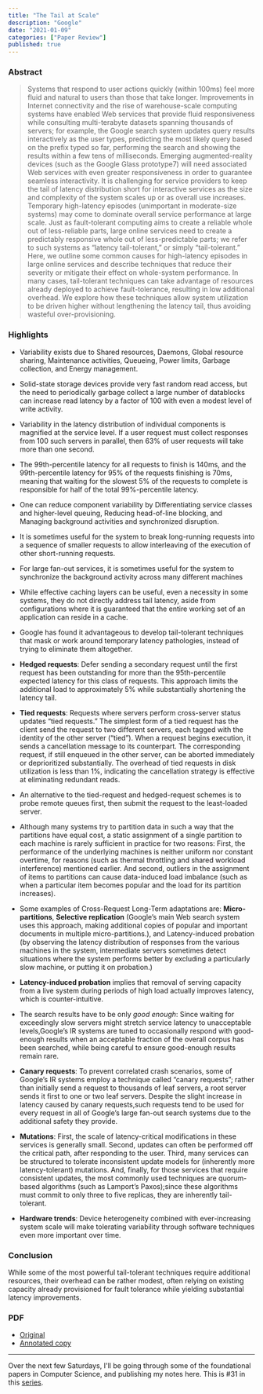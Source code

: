 ```yaml
---
title: "The Tail at Scale"
description: "Google"
date: "2021-01-09"
categories: ["Paper Review"]
published: true
---
```


### Abstract

> Systems that respond to user actions quickly (within 100ms) feel more fluid and natural to users than those that take longer. Improvements in Internet connectivity and the rise of warehouse-scale computing systems have enabled Web services that provide fluid responsiveness while consulting multi-terabyte datasets spanning thousands of servers; for example, the Google search system updates query results interactively as the user types, predicting the most likely query based on the prefix typed so far, performing the search and showing the results within a few tens of milliseconds. Emerging augmented-reality devices (such as the Google Glass prototype7) will need associated Web services with even greater responsiveness in order to guarantee seamless interactivity. It is challenging for service providers to keep the tail of latency distribution short for interactive services as the size and complexity of the system scales up or as overall use increases. Temporary high-latency episodes (unimportant in moderate-size systems) may come to dominate overall service performance at large scale. Just as fault-tolerant computing aims to create a reliable whole out of less-reliable parts, large online services need to create a predictably responsive whole out of less-predictable parts; we refer to such systems as “latency tail-tolerant,” or simply “tail-tolerant.” Here, we outline some common causes for high-latency episodes in large online services and describe techniques that reduce their severity or mitigate their effect on whole-system performance. In many cases, tail-tolerant techniques can take advantage of resources already deployed to achieve fault-tolerance, resulting in low additional overhead. We explore how these techniques allow system utilization to be driven higher without lengthening the latency tail, thus avoiding wasteful over-provisioning.

### Highlights

- Variability exists due to Shared resources, Daemons, Global resource sharing, Maintenance activities, Queueing, Power limits, Garbage collection, and Energy management.

- Solid-state storage devices provide very fast random read access, but the need to periodically garbage collect a large number of datablocks can increase read latency by a factor of 100 with even a modest level of write activity.

- Variability in the latency distribution of individual components is magnified at the service level. If a user request must collect responses from 100 such servers in parallel, then 63% of user requests will take more than one second.

- The 99th-percentile latency for all requests to finish is 140ms, and the 99th-percentile latency for 95% of the requests finishing is 70ms, meaning that waiting for the slowest 5% of the requests to complete is responsible for half of the total 99%-percentile latency.

- One can reduce component variability by Differentiating service classes and higher-level queuing, Reducing head-of-line blocking, and Managing background activities and synchronized disruption.

- It is sometimes useful for the system to break long-running requests into a sequence of smaller requests to allow interleaving of the execution of other short-running requests.

- For large fan-out services, it is sometimes useful for the system to synchronize the background activity across many different machines

- While effective caching layers can be useful, even a necessity in some systems, they do not directly address tail latency, aside from configurations where it is guaranteed that the entire working set of an application can reside in a cache.

- Google has found it advantageous to develop tail-tolerant techniques that mask or work around temporary latency pathologies, instead of trying to eliminate them altogether.

- **Hedged requests**: Defer sending a secondary request until the first request has been outstanding for more than the 95th-percentile expected latency for this class of requests. This approach limits the additional load to approximately 5% while substantially shortening the latency tail.

- **Tied requests**: Requests where servers perform cross-server status updates “tied requests.” The simplest form of a tied request has the client send the request to two different servers, each tagged with the identity of the other server (“tied”). When a request begins execution, it sends a cancellation message to its counterpart. The corresponding request, if still enqueued in the other server, can be aborted immediately or deprioritized substantially. The overhead of tied requests in disk utilization is less than 1%, indicating the cancellation strategy is effective at eliminating redundant reads.

- An alternative to the tied-request and hedged-request schemes is to probe remote queues first, then submit the request to the least-loaded server.

- Although many systems try to partition data in such a way that the partitions have equal cost, a static assignment of a single partition to each machine is rarely sufficient in practice for two reasons: First, the performance of the underlying machines is neither uniform nor constant overtime, for reasons (such as thermal throttling and shared workload interference) mentioned earlier. And second, outliers in the assignment of items to partitions can cause data-induced load imbalance (such as when a particular item becomes popular and the load for its partition increases).

- Some examples of Cross-Request Long-Term adaptations are: **Micro-partitions**, **Selective replication** (Google’s main Web search system uses this approach, making additional copies of popular and important documents in multiple micro-partitions.), and Latency-induced probation (by observing the latency distribution of responses from the various machines in the system, intermediate servers sometimes detect situations where the system performs better by excluding a particularly slow machine, or putting it on probation.)

- **Latency-induced probation** implies that removal of serving capacity from a live system during periods of high load actually improves latency, which is counter-intuitive.

- The search results have to be only _good enough_: Since waiting for exceedingly slow servers might stretch service latency to unacceptable levels,Google’s IR systems are tuned to occasionally respond with good-enough results when an acceptable fraction of the overall corpus has been searched, while being careful to ensure good-enough results remain rare.

- **Canary requests**: To prevent correlated crash scenarios, some of Google’s IR systems employ a technique called “canary requests”; rather than initially send a request to thousands of leaf servers, a root server sends it first to one or two leaf servers. Despite the slight increase in latency caused by canary requests,such requests tend to be used for every request in all of Google’s large fan-out search systems due to the additional safety they provide.

- **Mutations**: First, the scale of latency-critical modifications in these services is generally small. Second, updates can often be performed off the critical path, after responding to the user. Third, many services can be structured to tolerate inconsistent update models for (inherently more latency-tolerant) mutations. And, finally, for those services that require consistent updates, the most commonly used techniques are quorum-based algorithms (such as Lamport’s Paxos);since these algorithms must commit to only three to five replicas, they are inherently tail-tolerant.

- **Hardware trends**: Device heterogeneity combined with ever-increasing system scale will make tolerating variability through software techniques even more important over time.

### Conclusion

While some of the most powerful tail-tolerant techniques require additional resources, their overhead can be rather modest, often relying on existing capacity already provisioned for fault tolerance while yielding substantial latency improvements.

### PDF

- [Original](https://www2.cs.duke.edu/courses/cps296.4/fall13/838-CloudPapers/dean_longtail.pdf)
- [Annotated copy](/assets/blog/tail-at-scale/the-tail-at-scale-annotated.pdf)

---

Over the next few Saturdays, I'll be going through some of the foundational papers in Computer Science, and publishing my notes here. This is #31 in this [series](https://anantjain.dev/#paper-reviews).
